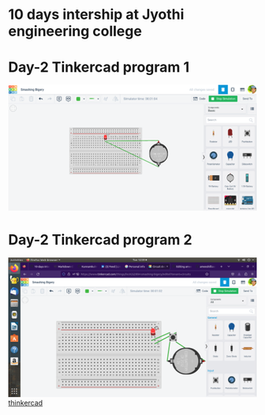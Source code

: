 # 10 days intership at Jyothi engineering college

# Day-2 Tinkercad program 1

![EXP 1](https://github.com/mohammedroshankr/10-days-internship/blob/main/roshantinkercad.png)

# Day-2 Tinkercad program 2

![EXP 2](https://github.com/mohammedroshankr/10-days-internship/blob/main/img/exp2.png)
[thinkercad](https://www.tinkercad.com/things/iio3GSZ0liH-smashing-bigery/editel)
